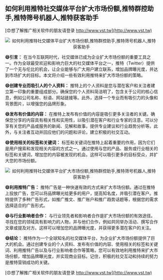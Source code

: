 ## **如何利用推特社交媒体平台扩大市场份额,推特群控助手,推特筛号机器人,推特获客助手**

[😍想了解推广相关软件的朋友请登录 http://www.vst.tw](http://www.vst.tw)

 <center><img src="https://vst.tw/MP4/tuiguang/png/7.png" alt="如何利用推特社交媒体平台扩大市场份额,推特群控助手,推特筛号机器人,推特获客助手"></center>

**😄引言：**
在当今互联网时代，社交媒体已成为企业扩大市场份额的重要工具之一。作为全球最受欢迎和影响力巨大的社交媒体平台之一，推特（Twitter）提供了一个无与伦比的机会，让企业能够与广大用户建立联系，增加品牌曝光度，并达到市场扩大的目标。本文将介绍一些有效利用推特来扩大市场份额的策略。

**😄创建专业而吸引人的个人资料：**
推特上的个人资料是您与潜在客户和关注者建立第一印象的重要组成部分。确保您的个人资料简洁明了，包含关于公司的核心信息，例如公司名称、标语、网站链接等。此外，选择一个专业而有吸引力的头像和背景图片，以增强您的品牌形象。

**😄发布有价值的内容：**
在推特上发布有价值的内容是吸引更多关注者的关键。确保您分享的内容具有相关性和实用性，以吸引潜在客户和行业专家的注意。可以分享有关您的产品或服务的新闻、见解和故事，提供专业建议和行业趋势分析等。此外，与关注者互动并回应他们的问题和评论，建立积极的社交互动。

**😄使用相关的标签和关键词：**
标签和关键词在推特上起着重要的作用，因为它们是用户搜索和发现相关内容的方式之一。通过使用与您的产品、服务或行业相关的标签和关键词，增加您的内容被发现的机会。这样可以吸引更多的目标受众，并扩大您的市场份额。

 <center><img src="https://vst.tw/MP4/tuiguang/png/2.png" alt="如何利用推特社交媒体平台扩大市场份额,推特群控助手,推特筛号机器人,推特获客助手"></center>

**😄利用推特广告：**
推特广告是一种快速有效的方式来扩大市场份额。通过在推特上投放广告，您可以将品牌曝光给更多的用户，提高知名度，并吸引潜在客户。推特提供了多种广告形式，如推广推文、推广账户和推广趋势话题等，根据您的需求选择适合的广告形式。

**😄与行业影响者合作：**
与行业领先者和影响者合作是扩大市场份额的有效途径。寻找在您的领域具有影响力的人物，并与他们合作，例如共同举办活动、撰写合作文章或提及对方。这样可以增加您的品牌曝光度，并获得更多潜在客户的关注。

**😄结论：**
推特作为一个全球知名的社交媒体平台，为企业扩大市场份额提供了巨大的机会。通过创建专业的个人资料、发布有价值的内容、使用相关的标签和关键词、利用推特广告以及与行业影响者合作等策略，您可以有效地利用推特来扩大市场份额，增加品牌曝光度，并实现商业目标。记住，积极的社交互动和持续的努力是推特营销成功的关键。

[😍想了解推广相关软件的朋友请登录 http://www.vst.tw](http://www.vst.tw)



